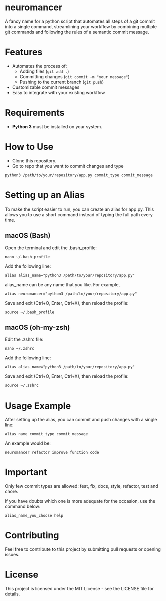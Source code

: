 # neuromancer
A fancy name for a python script that automates all steps of a git commit into a single command, streamlining your workflow by combining multiple git commands and following the rules of a semantic commit message.

# Features
- Automates the process of:
  - Adding files (`git add .`)
  - Committing changes (`git commit -m "your message"`)
  - Pushing to the current branch (`git push`)
- Customizable commit messages
- Easy to integrate with your existing workflow

# Requirements

- **Python 3** must be installed on your system.

# How to Use
- Clone this repository.
- Go to repo that you want to commit changes and type 

```
python3 /path/to/your/repository/app.py commit_type commit_message
```

# Setting up an Alias

To make the script easier to run, you can create an alias for app.py. This allows you to use a short command instead of typing the full path every time.

## macOS (Bash)
Open the terminal and edit the .bash_profile:
```
nano ~/.bash_profile
```

Add the following line:
```
alias alias_name="python3 /path/to/your/repository/app.py"
```

alias_name can be any name that you like. For example, 

```
alias neuromancer="python3 /path/to/your/repository/app.py"
```

Save and exit (Ctrl+O, Enter, Ctrl+X), then reload the profile:
```
source ~/.bash_profile
```

## macOS (oh-my-zsh)

Edit the .zshrc file:
```
nano ~/.zshrc
```

Add the following line:
```
alias alias_name="python3 /path/to/your/repository/app.py"
```

Save and exit (Ctrl+O, Enter, Ctrl+X), then reload the profile:
```
source ~/.zshrc
```

# Usage Example

After setting up the alias, you can commit and push changes with a single line:

```
alias_name commit_type commit_message
```

An example would be:
```
neuromancer refactor improve function code
```

# Important

Only few commit types are allowed: feat, fix, docs, style, refactor, test and chore.

If you have doubts which one is more adequate for the occasion, use the command below:

```
alias_name_you_choose help
```

# Contributing
Feel free to contribute to this project by submitting pull requests or opening issues.

# License
This project is licensed under the MIT License - see the LICENSE file for details.
